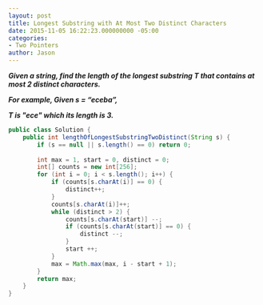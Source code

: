 ```yaml
---
layout: post
title: Longest Substring with At Most Two Distinct Characters
date: 2015-11-05 16:22:23.000000000 -05:00
categories:
- Two Pointers
author: Jason
---
```

<p><strong><em>Given a string, find the length of the longest substring T that contains at most 2 distinct characters.</p>

For example, Given s = “eceba”,</p>
T is "ece" which its length is 3.</em></strong></p>
``` java
public class Solution {
    public int lengthOfLongestSubstringTwoDistinct(String s) {
        if (s == null || s.length() == 0) return 0;
        
        int max = 1, start = 0, distinct = 0;
        int[] counts = new int[256];
        for (int i = 0; i < s.length(); i++) {
            if (counts[s.charAt(i)] == 0) {
                distinct++;
            }
            counts[s.charAt(i)]++;
            while (distinct > 2) {
                counts[s.charAt(start)] --;
                if (counts[s.charAt(start)] == 0) {
                    distinct --;
                }
                start ++;
            }
            max = Math.max(max, i - start + 1);
        }
        return max;
    }
}
```
